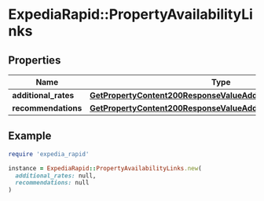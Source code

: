 # ExpediaRapid::PropertyAvailabilityLinks

## Properties

| Name | Type | Description | Notes |
| ---- | ---- | ----------- | ----- |
| **additional_rates** | [**GetPropertyContent200ResponseValueAddressLocalizedLinksValue**](GetPropertyContent200ResponseValueAddressLocalizedLinksValue.md) |  | [optional] |
| **recommendations** | [**GetPropertyContent200ResponseValueAddressLocalizedLinksValue**](GetPropertyContent200ResponseValueAddressLocalizedLinksValue.md) |  | [optional] |

## Example

```ruby
require 'expedia_rapid'

instance = ExpediaRapid::PropertyAvailabilityLinks.new(
  additional_rates: null,
  recommendations: null
)
```

